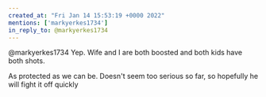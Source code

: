 ```yaml
---
created_at: "Fri Jan 14 15:53:19 +0000 2022"
mentions: ['markyerkes1734']
in_reply_to: @markyerkes1734
---
```


@markyerkes1734 Yep. Wife and I are both boosted  and both kids have both shots.

As protected as we can be. Doesn't seem too serious so far, so hopefully he will fight it off quickly